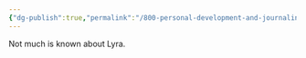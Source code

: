 ```yaml
---
{"dg-publish":true,"permalink":"/800-personal-development-and-journaling/810-hermit-gaming/games-in-development/the-world-of-elysara/characters/known-np-cs/lyra/"}
---
```


Not much is known about Lyra.
